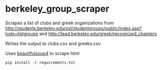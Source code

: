 berkeley_group_scraper
======================

Scrapes a list of clubs and greek organizations from  http://students.berkeley.edu/osl/studentgroups/public/index.asp?todo=listgroups and http://lead.berkeley.edu/greek/recognized_chapters

Writes the output to clubs.csv and greeks.csv

Uses [beautifulsoup4](http://www.crummy.com/software/BeautifulSoup/) to scrape html

`pip install -r requirements.txt`
